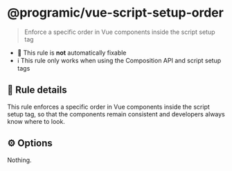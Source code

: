 # @programic/vue-script-setup-order

> Enforce a specific order in Vue components inside the script setup tag

- :hammer: This rule is **not** automatically fixable
- :information_source: This rule only works when using the Composition API and script setup tags

## :book: Rule details
This rule enforces a specific order in Vue components inside the script setup tag, so that the components remain consistent and developers always know where to look.

## :gear: Options
Nothing.

